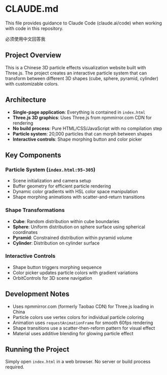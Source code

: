 # CLAUDE.md

This file provides guidance to Claude Code (claude.ai/code) when working with code in this repository.

必须使用中文回答我

## Project Overview

This is a Chinese 3D particle effects visualization website built with Three.js. The project creates an interactive particle system that can transform between different 3D shapes (cube, sphere, pyramid, cylinder) with customizable colors.

## Architecture

- **Single-page application**: Everything is contained in `index.html`
- **Three.js 3D graphics**: Uses Three.js from npmmirror.com CDN for rendering
- **No build process**: Pure HTML/CSS/JavaScript with no compilation step
- **Particle system**: 20,000 particles that can morph between shapes
- **Interactive controls**: Shape morphing button and color picker

## Key Components

### Particle System (`index.html:95-305`)
- Scene initialization and camera setup
- Buffer geometry for efficient particle rendering
- Dynamic color gradients with HSL color space manipulation
- Shape morphing animations with scatter-and-return transitions

### Shape Transformations
- **Cube**: Random distribution within cube boundaries
- **Sphere**: Uniform distribution on sphere surface using spherical coordinates
- **Pyramid**: Constrained distribution within pyramid volume
- **Cylinder**: Distribution on cylinder surface

### Interactive Controls
- Shape button triggers morphing sequence
- Color picker updates particle colors with gradient variations
- OrbitControls for 3D scene navigation

## Development Notes

- Uses npmmirror.com (formerly Taobao CDN) for Three.js loading in China
- Particle colors use vertex colors for individual particle coloring
- Animation uses `requestAnimationFrame` for smooth 60fps rendering
- Shape transitions use a scatter-then-reform pattern for visual effect
- Material uses additive blending for glowing particle effect

## Running the Project

Simply open `index.html` in a web browser. No server or build process required.